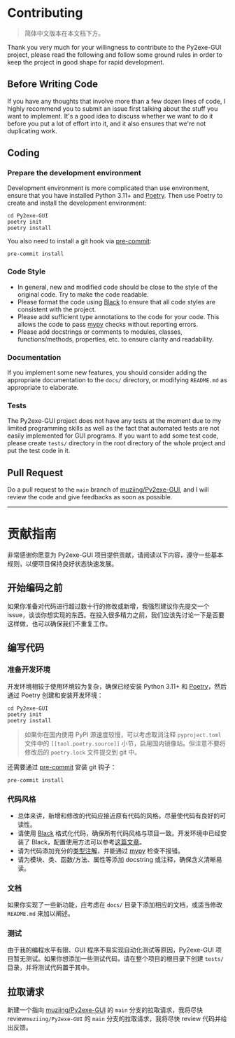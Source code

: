 # Contributing

> 简体中文版本在本文档下方。

Thank you very much for your willingness to contribute to the Py2exe-GUI project, please read the following and follow
some ground rules in order to keep the project in good shape for rapid development.

## Before Writing Code

If you have any thoughts that involve more than a few dozen lines of code, I highly recommend you to submit an issue first talking about the stuff you want to implement. It's a good idea to discuss whether we want to do it before you put a lot of effort into it, and it also ensures that we're not duplicating work.

## Coding

### Prepare the development environment

Development environment is more complicated than use environment, ensure that you have installed Python 3.11+ and [Poetry](https://python-poetry.org/docs/#installation). Then use Poetry to create and install the development environment:

```shell
cd Py2exe-GUI
poetry init
poetry install
```

You also need to install a git hook via [pre-commit](https://pre-commit.com/):

```shell
pre-commit install
```

### Code Style

- In general, new and modified code should be close to the style of the original code. Try to make the code readable.
- Please format the code using [Black](https://black.readthedocs.io/en/stable/) to ensure that all code styles are consistent with the project.
- Please add sufficient type annotations to the code for your code. This allows the code to pass [mypy](https://mypy.readthedocs.io/en/stable/) checks without reporting errors.
- Please add docstrings or comments to modules, classes, functions/methods, properties, etc. to ensure clarity and readability.

### Documentation

If you implement some new features, you should consider adding the appropriate documentation to the `docs/` directory, or modifying `README.md` as appropriate to elaborate.

### Tests

The Py2exe-GUI project does not have any tests at the moment due to my limited programming skills as well as the fact that automated tests are not easily implemented for GUI programs. If you want to add some test code, please create `tests/` directory in the root directory of the whole project and put the test code in it.

## Pull Request

Do a pull request to the `main` branch of [muziing/Py2exe-GUI](https://github.com/muziing/Py2exe-GUI), and I will review the code and give feedbacks as soon as possible.

-----

# 贡献指南

非常感谢你愿意为 Py2exe-GUI 项目提供贡献，请阅读以下内容，遵守一些基本规则，以便项目保持良好状态快速发展。

## 开始编码之前

如果你准备对代码进行超过数十行的修改或新增，我强烈建议你先提交一个 issue，谈谈你想实现的东西。在投入很多精力之前，我们应该先讨论一下是否要这样做，也可以确保我们不重复工作。

## 编写代码

### 准备开发环境

开发环境相较于使用环境较为复杂，确保已经安装 Python 3.11+ 和 [Poetry](https://python-poetry.org/docs/#installation)，然后通过 Poetry 创建和安装开发环境：

```shell
cd Py2exe-GUI
poetry init
poetry install
```

> 如果你在国内使用 PyPI 源速度较慢，可以考虑取消注释 `pyproject.toml` 文件中的 `[[tool.poetry.source]]`
> 小节，启用国内镜像站。但注意不要将修改后的 `poetry.lock` 文件提交到 git 中。

还需要通过 [pre-commit](https://pre-commit.com/) 安装 git 钩子：

```shell
pre-commit install
```

### 代码风格

- 总体来讲，新增和修改的代码应接近原有代码的风格。尽量使代码有良好的可读性。
- 请使用 [Black](https://black.readthedocs.io/en/stable/) 格式化代码，确保所有代码风格与项目一致。开发环境中已经安装了 Black，配置使用方法可以参考[这篇文章](https://muzing.top/posts/a29e4743/)。
- 请为代码添加充分的[类型注解](https://muzing.top/posts/84a8da1c/)，并能通过 [mypy](https://mypy.readthedocs.io/en/stable/) 检查不报错。
- 请为模块、类、函数/方法、属性等添加 docstring 或注释，确保含义清晰易读。

### 文档

如果你实现了一些新功能，应考虑在 `docs/` 目录下添加相应的文档，或适当修改 `README.md` 来加以阐述。

### 测试

由于我的编程水平有限、GUI 程序不易实现自动化测试等原因，Py2exe-GUI 项目暂无测试。如果你想添加一些测试代码，请在整个项目的根目录下创建 `tests/` 目录，并将测试代码置于其中。

## 拉取请求

新建一个指向 [muziing/Py2exe-GUI](https://github.com/muziing/Py2exe-GUI) 的 `main` 分支的拉取请求，我将尽快 review`muziing/Py2exe-GUI` 的 `main` 分支的拉取请求，我将尽快 review 代码并给出反馈。

